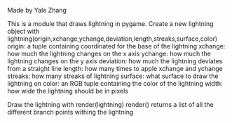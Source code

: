 Made by Yale Zhang

This is a module that draws lightning in pygame.
Create a new lightning object with lightning(origin,xchange,ychange,deviation,length,streaks,surface,color)
    origin: a tuple containing coordinated for the base of the lightning
    xchange: how much the lightning changes on the x axis
    ychange: how much the lightning changes on the y axis
    deviation: how much the lightning deviates from a straight line
    length: how many times to apple xchange and ychange
    streaks: how many streaks of lightning
    surface: what surface to draw the lightning on
    color: an RGB tuple containing the color of the lightning
    width: how wide the lightning should be in pixels

Draw the lightning with render(lightning)
    render() returns a list of all the different branch points withing the lightning